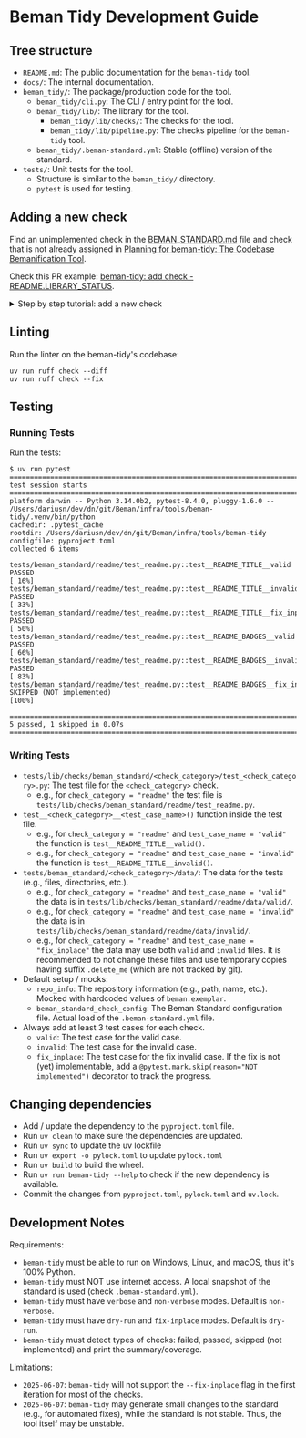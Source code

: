 # Beman Tidy Development Guide

## Tree structure

* `README.md`: The public documentation for the `beman-tidy` tool.
* `docs/`: The internal documentation.
* `beman_tidy/`: The package/production code for the tool.
  * `beman_tidy/cli.py`: The CLI / entry point for the tool.
  * `beman_tidy/lib/`: The library for the tool.
    * `beman_tidy/lib/checks/`: The checks for the tool.
    * `beman_tidy/lib/pipeline.py`: The checks pipeline for the `beman-tidy` tool.
  * `beman_tidy/.beman-standard.yml`: Stable (offline) version of the standard.
* `tests/`: Unit tests for the tool.
  * Structure is similar to the `beman_tidy/` directory.
  * `pytest` is used for testing.

## Adding a new check

Find an unimplemented check in the [BEMAN_STANDARD.md](https://github.com/bemanproject/beman/blob/main/docs/BEMAN_STANDARD.md) file and check that is not already assigned in [Planning for beman-tidy: The Codebase Bemanification Tool](https://github.com/orgs/bemanproject/projects/8/views/1).


Check this PR example: [beman-tidy: add check - README.LIBRARY_STATUS](https://github.com/bemanproject/infra/pull/35).

<details>
<summary>Step by step tutorial: add a new check</summary>

* `[mandatory]` Make sure `beman_tidy/.beman-standard.yml` reflects your check metadata (latest status from [BEMAN_STANDARD.md](https://github.com/bemanproject/beman/blob/main/docs/BEMAN_STANDARD.md)).
  * `[optional]` New syntax / keys from yml config can be added in
    [infra/tools/beman-tidy/beman_tidy/lib/utils_git.py:load_beman_standard_config()](https://github.com/bemanproject/infra/blob/main/tools/beman-tidy/beman_tidy/lib/utils/git.py)
    if not already implemented. Checks for TODOs in `load_beman_standard_config()`.
* `[mandatory]` Add the check to the `beman_tidy/lib/checks/beman_standard/` directory.
  * `[mandatory]` e.g., `README.*` checks will most likely go to a path similar to `beman_tidy/lib/checks/beman_standard/readme.py`.
  * `[mandatory]` Use an appropriate base class - e.g., defaults like `FileBaseCheck` / `DirectoryBaseCheck` or create
    specializations for reusing code - e.g.,  `ReadmeBaseCheck(FileBaseCheck)` / `CmakeBaseCheck(FileBaseCheck)` /
    `CppBaseCheck(FileBaseCheck)` etc.
  * `[mandatory]` Register the new check via `@register_beman_standard_check` decorator - e.g.,

    ```python
    @register_beman_standard_check("README.TITLE")
    class ReadmeTitleCheck(ReadmeBaseCheck):
    ```

* `[mandatory]` Add tests for the check to the `tests/beman_standard/` directory. More in [Writing Tests](#writing-tests).
* `[optional]` Updates docs if needed in `README.md` and `docs/dev-guide.md` files.
* `[optional]` Update the `beman_tidy/cli.py` file if the public API has changed.

</details>


## Linting

Run the linter on the beman-tidy's codebase:

```shell
uv run ruff check --diff
uv run ruff check --fix
```

## Testing

### Running Tests

Run the tests:

```shell
$ uv run pytest
================================================================================================================ test session starts ================================================================================================================
platform darwin -- Python 3.14.0b2, pytest-8.4.0, pluggy-1.6.0 -- /Users/dariusn/dev/dn/git/Beman/infra/tools/beman-tidy/.venv/bin/python
cachedir: .pytest_cache
rootdir: /Users/dariusn/dev/dn/git/Beman/infra/tools/beman-tidy
configfile: pyproject.toml
collected 6 items

tests/beman_standard/readme/test_readme.py::test__README_TITLE__valid PASSED                                                                                                                                                                  [ 16%]
tests/beman_standard/readme/test_readme.py::test__README_TITLE__invalid PASSED                                                                                                                                                                [ 33%]
tests/beman_standard/readme/test_readme.py::test__README_TITLE__fix_inplace PASSED                                                                                                                                                            [ 50%]
tests/beman_standard/readme/test_readme.py::test__README_BADGES__valid PASSED                                                                                                                                                                 [ 66%]
tests/beman_standard/readme/test_readme.py::test__README_BADGES__invalid PASSED                                                                                                                                                               [ 83%]
tests/beman_standard/readme/test_readme.py::test__README_BADGES__fix_inplace SKIPPED (NOT implemented)                                                                                                                                        [100%]

=========================================================================================================== 5 passed, 1 skipped in 0.07s ============================================================================================================
```

### Writing Tests

* `tests/lib/checks/beman_standard/<check_category>/test_<check_category>.py`: The test file for the `<check_category>`
  check.
  * e.g., for `check_category = "readme"` the test file is `tests/lib/checks/beman_standard/readme/test_readme.py`.
* `test__<check_category>__<test_case_name>()` function inside the test file.
  * e.g., for `check_category = "readme"` and `test_case_name = "valid"` the function is `test__README_TITLE__valid()`.
  * e.g., for `check_category = "readme"` and `test_case_name = "invalid"` the function is
    `test__README_TITLE__invalid()`.
* `tests/beman_standard/<check_category>/data/`: The data for the tests (e.g., files, directories, etc.).
  * e.g., for `check_category = "readme"` and `test_case_name = "valid"` the data is in
    `tests/lib/checks/beman_standard/readme/data/valid/`.
  * e.g., for `check_category = "readme"` and `test_case_name = "invalid"` the data is in
    `tests/lib/checks/beman_standard/readme/data/invalid/`.
  * e.g., for `check_category = "readme"` and `test_case_name = "fix_inplace"` the data may use both `valid` and
    `invalid` files. It is recommended to not change these files and use temporary copies having suffix `.delete_me`
    (which are not tracked by git).
* Default setup / mocks:
  * `repo_info`: The repository information (e.g., path, name, etc.). Mocked with hardcoded values of `beman.exemplar`.
  * `beman_standard_check_config`: The Beman Standard configuration file. Actual load of the `.beman-standard.yml`
    file.
* Always add at least 3 test cases for each check.
  * `valid`: The test case for the valid case.
  * `invalid`: The test case for the invalid case.
  * `fix_inplace`: The test case for the fix invalid case. If the fix is not (yet) implementable, add a
    `@pytest.mark.skip(reason="NOT implemented")` decorator to track the progress.

## Changing dependencies

* Add / update the dependency to the `pyproject.toml` file.
* Run `uv clean` to make sure the dependencies are updated.
* Run `uv sync` to update the uv lockfile
* Run `uv export -o pylock.toml` to update `pylock.toml`
* Run `uv build` to build the wheel.
* Run `uv run beman-tidy --help` to check if the new dependency is available.
* Commit the changes from `pyproject.toml`, `pylock.toml` and `uv.lock`.

## Development Notes

Requirements:

* `beman-tidy` must be able to run on Windows, Linux, and macOS, thus it's 100% Python.
* `beman-tidy` must NOT use internet access.  A local snapshot of the standard is used (check `.beman-standard.yml`).
* `beman-tidy` must have `verbose` and `non-verbose` modes. Default is `non-verbose`.
* `beman-tidy` must have `dry-run` and `fix-inplace` modes. Default is `dry-run`.
* `beman-tidy` must detect types of checks: failed, passed, skipped (not implemented) and print the summary/coverage.

Limitations:

* `2025-06-07`: `beman-tidy` will not support the `--fix-inplace` flag in the first iteration for most of the checks.
* `2025-06-07`: `beman-tidy` may generate small changes to the standard (e.g., for automated fixes), while the standard
  is not stable. Thus, the tool itself may be unstable.

